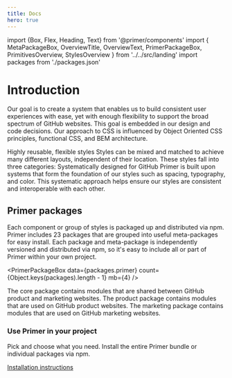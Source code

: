 ```yaml
---
title: Docs
hero: true
---
```


import {Box, Flex, Heading, Text} from '@primer/components'
import {
  MetaPackageBox,
  OverviewTitle,
  OverviewText,
  PrimerPackageBox,
  PrimitivesOverview,
  StylesOverview
} from '../../src/landing'
import packages from './packages.json'

# Introduction

Our goal is to create a system that enables us to build consistent user experiences with ease, yet with enough flexibility to support the broad spectrum of GitHub websites. This goal is embedded in our design and code decisions. Our approach to CSS is influenced by Object Oriented CSS principles, functional CSS, and BEM architecture.

<Box my={6}>
  <Heading fontSize={5} fontWeight="normal" textAlign="center">Highly reusable, flexible styles</Heading>
  <Text is="p" fontSize={3}>Styles can be mixed and matched to achieve many different layouts, independent of their location. These styles fall into three categories:</Text>
</Box>

<StylesOverview m={6} />

<Box my={6}>
  <Heading fontSize={5} fontWeight="normal" textAlign="center">Systematically designed for GitHub</Heading>
  <Text is="p" fontSize={3}>Primer is built upon systems that form the foundation of our styles such as spacing, typography, and color. This systematic approach helps ensure our styles are consistent and interoperable with each other.</Text>
</Box>

<PrimitivesOverview />

## Primer packages

Each component or group of styles is packaged up and distributed via npm. Primer includes 23 packages that are grouped into useful meta-packages for easy install. Each package and meta-package is independently versioned and distributed via npm, so it's easy to include all or part of Primer within your own project.

<PrimerPackageBox data={packages.primer} count={Object.keys(packages).length - 1} mb={4} />

<Flex justifyContent="space-around" mb={6}>
  <MetaPackageBox title="Core" data={packages['primer-core']} width={1/3}>
    The core package contains modules that are shared between GitHub product and marketing websites.
  </MetaPackageBox>
  <MetaPackageBox title="Product" data={packages['primer-product']} width={1/3}>
    The product package contains modules that are used on GitHub product websites.
  </MetaPackageBox>
  <MetaPackageBox title="Marketing" data={packages['primer-marketing']} width={1/3}>
    The marketing package contains modules that are used on GitHub marketing websites.
  </MetaPackageBox>
</Flex>


<div class="bg-gray py-6">
  <div class="d-flex flex-wrap flex-md-nowrap px-6 gutter-lg">
    <div class="col-12 col-md-9 pr-0 pr-lg-2">
      <h3 class="f3 text-normal m-0">Use Primer in your project</h3>
      <p class="my-3">Pick and choose what you need. Install the entire Primer bundle or individual packages via npm.</p>
      <a href="/css/getting-started/" class="btn btn-outline">Installation instructions</a>
    </div>
  </div>
</div>
